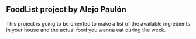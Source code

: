 ## FoodList project by Alejo Paulón ##

This project is going to be oriented to make a list of the available ingredients in your house and the actual food you wanna eat during the week.